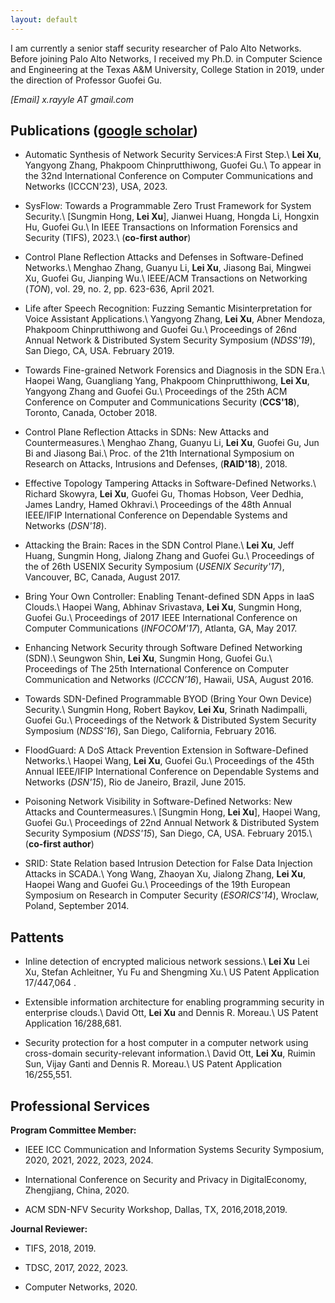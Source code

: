 ```yaml
---
layout: default
---
```


I am currently a senior staff security researcher of Palo Alto Networks. 
Before joining Palo Alto Networks, I received my Ph.D. in Computer Science and Engineering at the Texas A&M University, College Station in 2019, under the direction of Professor Guofei Gu.


<em>[Email]   x.rayyle AT gmail.com </em>


## Publications ([google scholar](https://scholar.google.com/citations?user=c5prrg8AAAAJ&hl=en))

- Automatic Synthesis of Network Security Services:A First Step.\\
**Lei Xu**, Yangyong Zhang, Phakpoom Chinprutthiwong, Guofei Gu.\\
To appear in the 32nd International Conference on Computer Communications and Networks (ICCCN'23), USA, 2023.


- SysFlow: Towards a Programmable Zero Trust Framework for System Security.\\
[Sungmin Hong, **Lei Xu**], Jianwei Huang, Hongda Li, Hongxin Hu, Guofei Gu.\\
In IEEE Transactions on Information Forensics and Security (TIFS), 2023.\\
(**co-first author**)

- Control Plane Reflection Attacks and Defenses in Software-Defined Networks.\\
Menghao Zhang, Guanyu Li, **Lei Xu**, Jiasong Bai, Mingwei Xu, Guofei Gu, Jianping Wu.\\
IEEE/ACM Transactions on Networking (*TON*), vol. 29, no. 2, pp. 623-636, April 2021.

- Life after Speech Recognition: Fuzzing Semantic Misinterpretation for Voice Assistant Applications.\\
Yangyong Zhang, **Lei Xu**, Abner Mendoza, Phakpoom Chinprutthiwong and Guofei Gu.\\
Proceedings of 26nd Annual Network & Distributed System Security Symposium (*NDSS'19*), San Diego, CA, USA. February 2019. 

- Towards Fine-grained Network Forensics and Diagnosis in the SDN Era.\\
Haopei Wang, Guangliang Yang, Phakpoom Chinprutthiwong, **Lei Xu**, Yangyong Zhang and Guofei Gu.\\
Proceedings of the 25th  ACM Conference on Computer and Communications Security (**CCS'18**), Toronto, Canada, October 2018.

- Control Plane Reflection Attacks in SDNs: New Attacks and Countermeasures.\\
Menghao Zhang, Guanyu Li, **Lei Xu**, Guofei Gu, Jun Bi and Jiasong Bai.\\
Proc. of the 21th International Symposium on Research on Attacks, Intrusions and Defenses, (**RAID'18**), 2018.

- Effective Topology Tampering Attacks in Software-Defined Networks.\\
Richard Skowyra, **Lei Xu**, Guofei Gu, Thomas Hobson, Veer Dedhia, James Landry, Hamed Okhravi.\\
Proceedings of the 48th Annual IEEE/IFIP International Conference on Dependable Systems and Networks (*DSN'18*).

- Attacking the Brain: Races in the SDN Control Plane.\\
**Lei Xu**, Jeff Huang, Sungmin Hong, Jialong Zhang and Guofei Gu.\\
Proceedings of the of 26th USENIX Security Symposium (*USENIX Security'17*), Vancouver, BC, Canada, August 2017.

- Bring Your Own Controller: Enabling Tenant-defined SDN Apps in IaaS Clouds.\\
Haopei Wang, Abhinav Srivastava, **Lei Xu**, Sungmin Hong, Guofei Gu.\\
Proceedings of 2017 IEEE International Conference on Computer Communications (*INFOCOM'17*), Atlanta, GA, May 2017.

- Enhancing Network Security through Software Defined Networking (SDN).\\
Seungwon Shin, **Lei Xu**, Sungmin Hong, Guofei Gu.\\
Proceedings of The 25th International Conference on Computer Communication and Networks (*ICCCN’16*), Hawaii, USA, August 2016.

- Towards SDN-Defined Programmable BYOD (Bring Your Own Device) Security.\\
Sungmin Hong, Robert Baykov, **Lei Xu**, Srinath Nadimpalli, Guofei Gu.\\
Proceedings of the Network & Distributed System Security Symposium (*NDSS'16*), San Diego, California, February 2016.

- FloodGuard: A DoS Attack Prevention Extension in Software-Defined Networks.\\
Haopei Wang, **Lei Xu**, Guofei Gu.\\
Proceedings of the 45th Annual IEEE/IFIP International Conference on Dependable Systems and Networks (*DSN'15*), Rio de Janeiro, Brazil, June 2015.

- Poisoning Network Visibility in Software-Defined Networks: New Attacks and Countermeasures.\\
[Sungmin Hong, **Lei Xu**], Haopei Wang, Guofei Gu.\\
Proceedings of 22nd Annual Network & Distributed System Security Symposium (*NDSS'15*), San Diego, CA, USA. February 2015.\\
(**co-first author**)

- SRID: State Relation based Intrusion Detection for False Data Injection Attacks in SCADA.\\
Yong Wang, Zhaoyan Xu, Jialong Zhang, **Lei Xu**, Haopei Wang and Guofei Gu.\\
Proceedings of the 19th European Symposium on Research in Computer Security (*ESORICS'14*), Wroclaw, Poland, September 2014.


## Pattents

- Inline detection of encrypted malicious network sessions.\\
**Lei Xu** Lei Xu, Stefan Achleitner, Yu Fu and Shengming Xu.\\
US Patent Application 17/447,064 .

- Extensible information architecture for enabling programming security in enterprise clouds.\\
David Ott, **Lei Xu** and Dennis R. Moreau.\\
US Patent Application 16/288,681.

- Security protection for a host computer in a computer network using cross-domain security-relevant information.\\
David Ott, **Lei Xu**, Ruimin Sun, Vijay Ganti and Dennis R. Moreau.\\
US Patent Application 16/255,551.

## Professional Services

**Program Committee Member:**

- IEEE ICC Communication and Information Systems Security Symposium, 2020, 2021, 2022, 2023, 2024.
 
- International  Conference  on  Security  and  Privacy  in  DigitalEconomy, Zhengjiang, China, 2020.

- ACM SDN-NFV Security Workshop,  Dallas, TX, 2016,2018,2019.

**Journal Reviewer:**

- TIFS, 2018, 2019.

- TDSC, 2017, 2022, 2023.
 
- Computer Networks, 2020.




